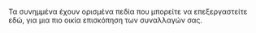 Τα συνημμένα έχουν ορισμένα πεδία που μπορείτε να επεξεργαστείτε εδώ, για μια πιο οικία επισκόπηση των συναλλαγών σας.